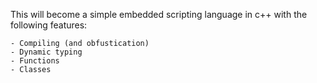 This will become a simple embedded scripting language in c++ with the following features:

	- Compiling (and obfustication)
	- Dynamic typing
	- Functions
	- Classes
